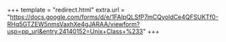 +++
template = "redirect.html"
extra.url = "https://docs.google.com/forms/d/e/1FAIpQLSfP7mCQvoldCe4QFSUKTf0-RHq5GTZEW5nmsVaxhXe4gJARAA/viewform?usp=pp_url&entry.24140152=Unix+Class+%233"
+++
